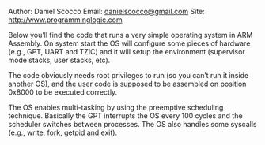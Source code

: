 Author: Daniel Scocco
Email: danielscocco@gmail.com
Site: http://www.programminglogic.com

Below you’ll find the code that runs a very simple operating system in ARM Assembly. On system start the OS will configure some pieces of hardware (e.g., GPT, UART and TZIC) and it will setup the environment (supervisor mode stacks, user stacks, etc).

The code obviously needs root privileges to run (so you can’t run it inside another OS), and the user code is supposed to be assembled on position 0x8000 to be executed correctly.

The OS enables multi-tasking by using the preemptive scheduling technique. Basically the GPT interrupts the OS every 100 cycles and the scheduler switches between processes. The OS also handles some syscalls (e.g., write, fork, getpid and exit).
